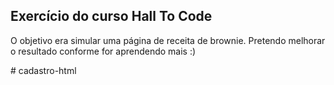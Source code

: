 <h2>Exercício do curso Hall To Code</h2>
<p>O objetivo era simular uma página de receita de brownie. Pretendo melhorar o resultado conforme for aprendendo mais :)</p>
# cadastro-html
